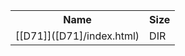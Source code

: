 <table>
<tr><th>Name</th><th>Size</th></tr>
<tr><td>[[D71]]([D71]/index.html)</td><td>DIR</td></tr>
</table>
